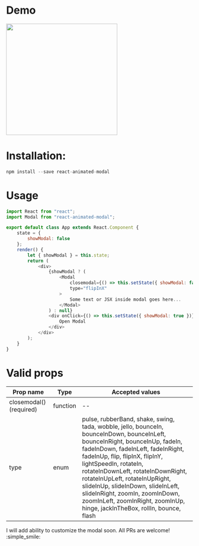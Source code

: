 # Demo

<img src="https://media.giphy.com/media/ulJyqqoiQI0ZBQFOCK/giphy.gif" width="300" />

# Installation:

```javascript
npm install --save react-animated-modal
```

# Usage

```javascript
import React from "react";
import Modal from "react-animated-modal";

export default class App extends React.Component {
    state = {
        showModal: false
    };
    render() {
        let { showModal } = this.state;
        return (
            <div>
                {showModal ? (
                    <Modal
                        closemodal={() => this.setState({ showModal: false })}
                        type="flipInX"
                    >
                        Some text or JSX inside modal goes here...
                    </Modal>
                ) : null}
                <div onClick={() => this.setState({ showModal: true })}>
                    Open Modal
                </div>
            </div>
        );
    }
}
```

# Valid props

| Prop name               | Type     | Accepted values                                                                                                                                                                                                                                                                                                                                                                                                                                          |
| ----------------------- | -------- | -------------------------------------------------------------------------------------------------------------------------------------------------------------------------------------------------------------------------------------------------------------------------------------------------------------------------------------------------------------------------------------------------------------------------------------------------------- |
| closemodal() (required) | function | --                                                                                                                                                                                                                                                                                                                                                                                                                                                       |
| type                    | enum     | pulse, rubberBand, shake, swing, tada, wobble, jello, bounceIn, bounceInDown, bounceInLeft, bounceInRight, bounceInUp, fadeIn, fadeInDown, fadeInLeft, fadeInRight, fadeInUp, flip, flipInX, flipInY, lightSpeedIn, rotateIn, rotateInDownLeft, rotateInDownRight, rotateInUpLeft, rotateInUpRight, slideInUp, slideInDown, slideInLeft, slideInRight, zoomIn, zoomInDown, zoomInLeft, zoomInRight, zoomInUp, hinge, jackInTheBox, rollIn, bounce, flash |

I will add ability to customize the modal soon. All PRs are welcome! :simple_smile:

